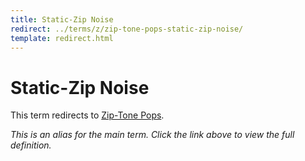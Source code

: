 ```yaml
---
title: Static-Zip Noise
redirect: ../terms/z/zip-tone-pops-static-zip-noise/
template: redirect.html
---
```


# Static-Zip Noise

This term redirects to [Zip-Tone Pops](../terms/z/zip-tone-pops-static-zip-noise/).

*This is an alias for the main term. Click the link above to view the full definition.*

